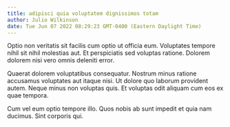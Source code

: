 ```yaml
---
title: adipisci quia voluptatem dignissimos totam
author: Julio Wilkinson
date: Tue Jun 07 2022 08:29:23 GMT-0400 (Eastern Daylight Time)
---
```

Optio non veritatis sit facilis cum optio ut officia eum. Voluptates tempore nihil sit nihil molestias aut. Et perspiciatis sed voluptas ratione. Dolorem dolorem nisi vero omnis deleniti error.

 Quaerat dolorem voluptatibus consequatur. Nostrum minus ratione accusamus voluptates aut itaque nisi. Ut dolore quo laborum provident autem. Neque minus non voluptas quis. Et voluptas odit aliquam cum eos ex quae tempora.

 Cum vel eum optio tempore illo. Quos nobis ab sunt impedit et quia nam ducimus. Sint corporis qui.
